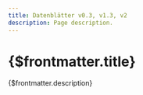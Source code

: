 ```yaml
---
title: Datenblätter v0.3, v1.3, v2
description: Page description.
---
```


# {$frontmatter.title}

{$frontmatter.description}
